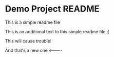 # Demo Project README

This is a simple readme file

This is an additional text to this simple readme file :)

This will cause trouble!

And that's a new one <----